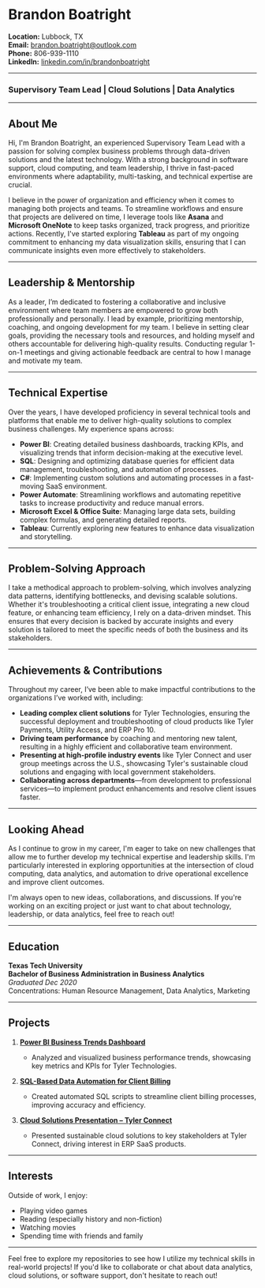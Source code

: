 # Brandon Boatright

**Location:** Lubbock, TX  
**Email:** [brandon.boatright@outlook.com](mailto:brandon.boatright@outlook.com)  
**Phone:** 806-939-1110  
**LinkedIn:** [linkedin.com/in/brandonboatright](https://www.linkedin.com/in/brandonboatright/)

---

### Supervisory Team Lead | Cloud Solutions | Data Analytics

---

## About Me

Hi, I'm Brandon Boatright, an experienced Supervisory Team Lead with a passion for solving complex business problems through data-driven solutions and the latest technology. With a strong background in software support, cloud computing, and team leadership, I thrive in fast-paced environments where adaptability, multi-tasking, and technical expertise are crucial.

I believe in the power of organization and efficiency when it comes to managing both projects and teams. To streamline workflows and ensure that projects are delivered on time, I leverage tools like **Asana** and **Microsoft OneNote** to keep tasks organized, track progress, and prioritize actions. Recently, I've started exploring **Tableau** as part of my ongoing commitment to enhancing my data visualization skills, ensuring that I can communicate insights even more effectively to stakeholders.

---

## Leadership & Mentorship

As a leader, I’m dedicated to fostering a collaborative and inclusive environment where team members are empowered to grow both professionally and personally. I lead by example, prioritizing mentorship, coaching, and ongoing development for my team. I believe in setting clear goals, providing the necessary tools and resources, and holding myself and others accountable for delivering high-quality results. Conducting regular 1-on-1 meetings and giving actionable feedback are central to how I manage and motivate my team.

---

## Technical Expertise

Over the years, I have developed proficiency in several technical tools and platforms that enable me to deliver high-quality solutions to complex business challenges. My experience spans across:

- **Power BI**: Creating detailed business dashboards, tracking KPIs, and visualizing trends that inform decision-making at the executive level.
- **SQL**: Designing and optimizing database queries for efficient data management, troubleshooting, and automation of processes.
- **C#**: Implementing custom solutions and automating processes in a fast-moving SaaS environment.
- **Power Automate**: Streamlining workflows and automating repetitive tasks to increase productivity and reduce manual errors.
- **Microsoft Excel & Office Suite**: Managing large data sets, building complex formulas, and generating detailed reports.
- **Tableau**: Currently exploring new features to enhance data visualization and storytelling.

---

## Problem-Solving Approach

I take a methodical approach to problem-solving, which involves analyzing data patterns, identifying bottlenecks, and devising scalable solutions. Whether it's troubleshooting a critical client issue, integrating a new cloud feature, or enhancing team efficiency, I rely on a data-driven mindset. This ensures that every decision is backed by accurate insights and every solution is tailored to meet the specific needs of both the business and its stakeholders.

---

## Achievements & Contributions

Throughout my career, I’ve been able to make impactful contributions to the organizations I’ve worked with, including:
- **Leading complex client solutions** for Tyler Technologies, ensuring the successful deployment and troubleshooting of cloud products like Tyler Payments, Utility Access, and ERP Pro 10.
- **Driving team performance** by coaching and mentoring new talent, resulting in a highly efficient and collaborative team environment.
- **Presenting at high-profile industry events** like Tyler Connect and user group meetings across the U.S., showcasing Tyler's sustainable cloud solutions and engaging with local government stakeholders.
- **Collaborating across departments**—from development to professional services—to implement product enhancements and resolve client issues faster.

---

## Looking Ahead

As I continue to grow in my career, I'm eager to take on new challenges that allow me to further develop my technical expertise and leadership skills. I'm particularly interested in exploring opportunities at the intersection of cloud computing, data analytics, and automation to drive operational excellence and improve client outcomes.

I'm always open to new ideas, collaborations, and discussions. If you're working on an exciting project or just want to chat about technology, leadership, or data analytics, feel free to reach out!

---

## Education

**Texas Tech University**  
**Bachelor of Business Administration in Business Analytics**  
*Graduated Dec 2020*  
Concentrations: Human Resource Management, Data Analytics, Marketing

---

## Projects

1. **[Power BI Business Trends Dashboard](#)**  
   - Analyzed and visualized business performance trends, showcasing key metrics and KPIs for Tyler Technologies.

2. **[SQL-Based Data Automation for Client Billing](#)**  
   - Created automated SQL scripts to streamline client billing processes, improving accuracy and efficiency.

3. **[Cloud Solutions Presentation – Tyler Connect](#)**  
   - Presented sustainable cloud solutions to key stakeholders at Tyler Connect, driving interest in ERP SaaS products.

---

## Interests

Outside of work, I enjoy:
- Playing video games  
- Reading (especially history and non-fiction)  
- Watching movies  
- Spending time with friends and family

---

Feel free to explore my repositories to see how I utilize my technical skills in real-world projects! If you'd like to collaborate or chat about data analytics, cloud solutions, or software support, don't hesitate to reach out!

<!---
therightboat/therightboat is a ✨ special ✨ repository because its `README.md` (this file) appears on your GitHub profile.
You can click the Preview link to take a look at your changes.
--->
